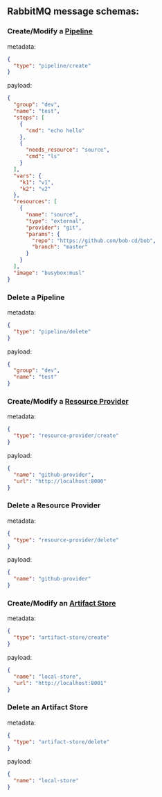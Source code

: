 ## RabbitMQ message schemas:

### Create/Modify a [Pipeline](https://bob-cd.github.io/pages/concepts/pipeline.html)

metadata:
```json
{
  "type": "pipeline/create"
}
```
payload:
```json
{
  "group": "dev",
  "name": "test",
  "steps": [
    {
      "cmd": "echo hello"
    },
    {
      "needs_resource": "source",
      "cmd": "ls"
    }
  ],
  "vars": {
    "k1": "v1",
    "k2": "v2"
  },
  "resources": [
    {
      "name": "source",
      "type": "external",
      "provider": "git",
      "params": {
        "repo": "https://github.com/bob-cd/bob",
        "branch": "master"
      }
    }
  ],
  "image": "busybox:musl"
}
```

### Delete a Pipeline

metadata:
```json
{
  "type": "pipeline/delete"
}
```
payload:
```json
{
  "group": "dev",
  "name": "test"
}
```

### Create/Modify a [Resource Provider](https://bob-cd.github.io/pages/concepts/pipeline.html)

metadata:
```json
{
  "type": "resource-provider/create"
}
```
payload:
```json
{
  "name": "github-provider",
  "url": "http://localhost:8000"
}
```

### Delete a Resource Provider

metadata:
```json
{
  "type": "resource-provider/delete"
}
```
payload:
```json
{
  "name": "github-provider"
}
```

### Create/Modify an [Artifact Store](https://bob-cd.github.io/pages/concepts/artifact.html)

metadata:
```json
{
  "type": "artifact-store/create"
}
```
payload:
```json
{
  "name": "local-store",
  "url": "http://localhost:8001"
}
```

### Delete an Artifact Store

metadata:
```json
{
  "type": "artifact-store/delete"
}
```
payload:
```json
{
  "name": "local-store"
}
```

